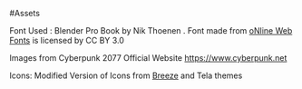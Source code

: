 #Assets

Font Used : Blender Pro Book by Nik Thoenen . Font made from [oNline Web Fonts](http://www.onlinewebfonts.com) is licensed by CC BY 3.0

Images from Cyberpunk 2077 Official Website https://www.cyberpunk.net 

Icons: Modified Version of Icons from [Breeze](https://github.com/gustawho/grub2-theme-breeze) and Tela themes 


